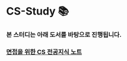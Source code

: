 # CS-Study 📚
### 본 스터디는 아래 도서를 바탕으로 진행됩니다.
### <a href="https://thebook.io/080326/">면접을 위한 CS 전공지식 노트</a>
